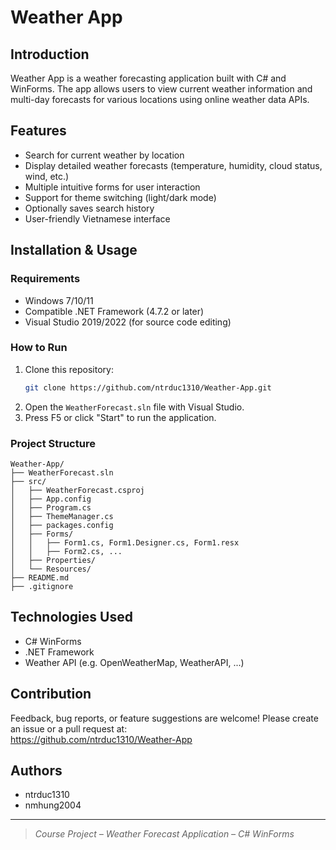 # Weather App

## Introduction

Weather App is a weather forecasting application built with C# and WinForms. The app allows users to view current weather information and multi-day forecasts for various locations using online weather data APIs.

## Features

- Search for current weather by location
- Display detailed weather forecasts (temperature, humidity, cloud status, wind, etc.)
- Multiple intuitive forms for user interaction
- Support for theme switching (light/dark mode)
- Optionally saves search history
- User-friendly Vietnamese interface

## Installation & Usage

### Requirements

- Windows 7/10/11
- Compatible .NET Framework (4.7.2 or later)
- Visual Studio 2019/2022 (for source code editing)

### How to Run

1. Clone this repository:
   ```sh
   git clone https://github.com/ntrduc1310/Weather-App.git
   ```
2. Open the `WeatherForecast.sln` file with Visual Studio.
3. Press F5 or click "Start" to run the application.

### Project Structure

```
Weather-App/
├── WeatherForecast.sln
├── src/
│   ├── WeatherForecast.csproj
│   ├── App.config
│   ├── Program.cs
│   ├── ThemeManager.cs
│   ├── packages.config
│   ├── Forms/
│   │   ├── Form1.cs, Form1.Designer.cs, Form1.resx
│   │   ├── Form2.cs, ...
│   ├── Properties/
│   └── Resources/
├── README.md
├── .gitignore
```

## Technologies Used

- C# WinForms
- .NET Framework
- Weather API (e.g. OpenWeatherMap, WeatherAPI, ...)

## Contribution

Feedback, bug reports, or feature suggestions are welcome! Please create an issue or a pull request at:  
https://github.com/ntrduc1310/Weather-App

## Authors

- ntrduc1310
- nmhung2004

---

> *Course Project – Weather Forecast Application – C# WinForms*
